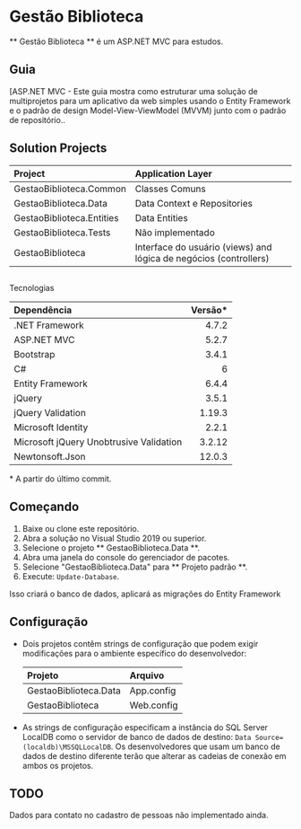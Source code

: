 # Gestão Biblioteca 

** Gestão Biblioteca ** é um ASP.NET MVC para estudos.

## Guia

[ASP.NET MVC - Este guia mostra como estruturar uma solução de multiprojetos para um aplicativo da web simples usando o Entity Framework e o padrão de design Model-View-ViewModel (MVVM) junto com o padrão de repositório..


## Solution Projects

| Project | Application Layer |
| :--- | :--- |
| GestaoBiblioteca.Common | Classes Comuns |
| GestaoBiblioteca.Data | Data Context e Repositories |
| GestaoBiblioteca.Entities | Data Entities |
| GestaoBiblioteca.Tests | Não implementado |
| GestaoBiblioteca| Interface do usuário (views) and lógica de negócios  (controllers) |

## 
Tecnologias

| Dependência | Versão*
| :--- | ---:
| .NET Framework | 4.7.2
| ASP.NET MVC | 5.2.7
| Bootstrap | 3.4.1
| C# | 6
| Entity Framework | 6.4.4
| jQuery | 3.5.1
| jQuery Validation | 1.19.3
| Microsoft Identity | 2.2.1
| Microsoft jQuery Unobtrusive Validation | 3.2.12
| Newtonsoft.Json | 12.0.3

&ast; A partir do último commit.

## Começando

1. Baixe ou clone este repositório.
1. Abra a solução no Visual Studio 2019 ou superior.
1. Selecione o projeto ** GestaoBiblioteca.Data **.
1. Abra uma janela do console do gerenciador de pacotes.
1. Selecione "GestaoBiblioteca.Data" para ** Projeto padrão **.
1. Execute: `Update-Database`.

Isso criará o banco de dados, aplicará as migrações do Entity Framework 

## Configuração

* Dois projetos contêm strings de configuração que podem exigir modificações para o ambiente específico do desenvolvedor:

    | Projeto | Arquivo
    | :--- | :---
    | GestaoBiblioteca.Data | App.config
    | GestaoBiblioteca | Web.config

* As strings de configuração especificam a instância do SQL Server LocalDB como o servidor de banco de dados de destino: `Data Source=(localdb)\MSSQLLocalDB`. Os desenvolvedores que usam um banco de dados de destino diferente terão que alterar as cadeias de conexão em ambos os projetos.

## TODO

Dados para contato no cadastro de pessoas não implementado ainda.
